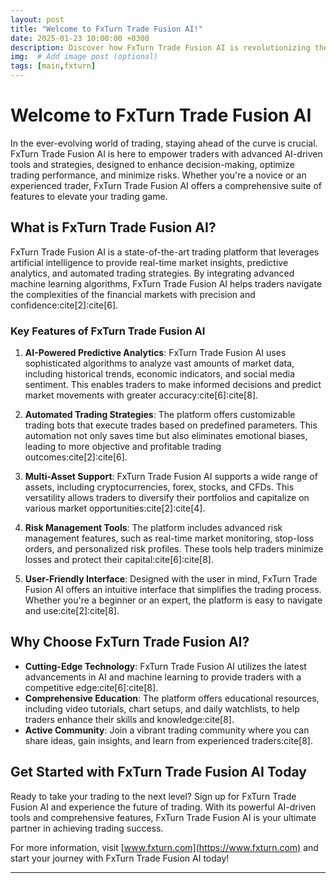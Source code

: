 ```yaml
---
layout: post
title: "Welcome to FxTurn Trade Fusion AI!"
date: 2025-01-23 10:00:00 +0300
description: Discover how FxTurn Trade Fusion AI is revolutionizing the trading landscape with cutting-edge AI-driven strategies and tools. # Add post description (optional)
img:  # Add image post (optional)
tags: [main,fxturn]
---
```


# Welcome to FxTurn Trade Fusion AI

In the ever-evolving world of trading, staying ahead of the curve is crucial. FxTurn Trade Fusion AI is here to empower traders with advanced AI-driven tools and strategies, designed to enhance decision-making, optimize trading performance, and minimize risks. Whether you're a novice or an experienced trader, FxTurn Trade Fusion AI offers a comprehensive suite of features to elevate your trading game.

## What is FxTurn Trade Fusion AI?

FxTurn Trade Fusion AI is a state-of-the-art trading platform that leverages artificial intelligence to provide real-time market insights, predictive analytics, and automated trading strategies. By integrating advanced machine learning algorithms, FxTurn Trade Fusion AI helps traders navigate the complexities of the financial markets with precision and confidence:cite[2]:cite[6].

### Key Features of FxTurn Trade Fusion AI

1. **AI-Powered Predictive Analytics**: FxTurn Trade Fusion AI uses sophisticated algorithms to analyze vast amounts of market data, including historical trends, economic indicators, and social media sentiment. This enables traders to make informed decisions and predict market movements with greater accuracy:cite[6]:cite[8].

2. **Automated Trading Strategies**: The platform offers customizable trading bots that execute trades based on predefined parameters. This automation not only saves time but also eliminates emotional biases, leading to more objective and profitable trading outcomes:cite[2]:cite[6].

3. **Multi-Asset Support**: FxTurn Trade Fusion AI supports a wide range of assets, including cryptocurrencies, forex, stocks, and CFDs. This versatility allows traders to diversify their portfolios and capitalize on various market opportunities:cite[2]:cite[4].

4. **Risk Management Tools**: The platform includes advanced risk management features, such as real-time market monitoring, stop-loss orders, and personalized risk profiles. These tools help traders minimize losses and protect their capital:cite[6]:cite[8].

5. **User-Friendly Interface**: Designed with the user in mind, FxTurn Trade Fusion AI offers an intuitive interface that simplifies the trading process. Whether you're a beginner or an expert, the platform is easy to navigate and use:cite[2]:cite[8].

## Why Choose FxTurn Trade Fusion AI?

- **Cutting-Edge Technology**: FxTurn Trade Fusion AI utilizes the latest advancements in AI and machine learning to provide traders with a competitive edge:cite[6]:cite[8].
- **Comprehensive Education**: The platform offers educational resources, including video tutorials, chart setups, and daily watchlists, to help traders enhance their skills and knowledge:cite[8].
- **Active Community**: Join a vibrant trading community where you can share ideas, gain insights, and learn from experienced traders:cite[8].

## Get Started with FxTurn Trade Fusion AI Today

Ready to take your trading to the next level? Sign up for FxTurn Trade Fusion AI and experience the future of trading. With its powerful AI-driven tools and comprehensive features, FxTurn Trade Fusion AI is your ultimate partner in achieving trading success.

For more information, visit [www.fxturn.com](https://www.fxturn.com) and start your journey with FxTurn Trade Fusion AI today!

---